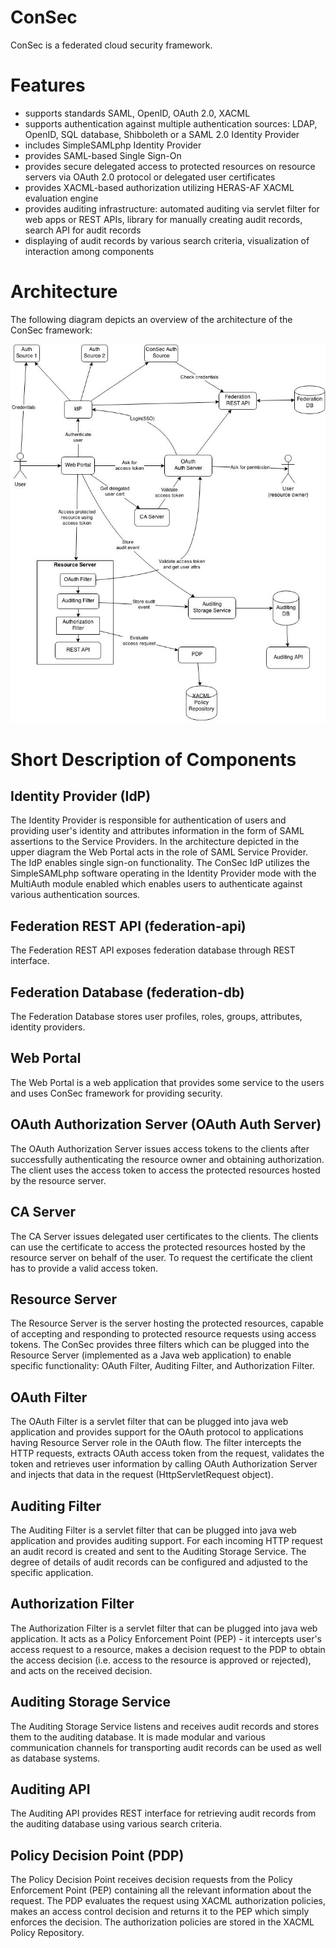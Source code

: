 ConSec
======
ConSec is a federated cloud security framework.

# Features
* supports standards SAML, OpenID, OAuth 2.0, XACML
* supports authentication against multiple authentication sources: LDAP, OpenID, SQL database, 
Shibboleth or a SAML 2.0 Identity Provider 
* includes SimpleSAMLphp Identity Provider
* provides SAML-based Single Sign-On
* provides secure delegated access to protected resources on resource servers via OAuth 2.0 protocol or delegated user 
certificates
* provides XACML-based authorization utilizing HERAS-AF XACML evaluation engine
* provides auditing infrastructure: automated auditing via servlet filter for web apps or REST APIs, 
library for manually creating audit records, search API for audit records
* displaying of audit records by various search criteria, visualization of interaction among components  

# Architecture

The following diagram depicts an overview of the architecture of the ConSec framework:

![ConSec architecture](docs/consec-architecture.jpg)

# Short Description of Components

## Identity Provider (IdP)
The Identity Provider is responsible for authentication of users and providing user's identity and 
attributes information in the form of SAML assertions to the Service Providers. In the architecture depicted in the 
upper diagram the Web Portal acts in the role of SAML Service Provider. The IdP enables single sign-on functionality.
The ConSec IdP utilizes the SimpleSAMLphp software operating in the Identity Provider mode with the MultiAuth module 
enabled which enables users to authenticate against various authentication sources.

## Federation REST API (federation-api)
The Federation REST API exposes federation database through REST interface.

## Federation Database (federation-db)
The Federation Database stores user profiles, roles, groups, attributes, identity providers.

## Web Portal
The Web Portal is a web application that provides some service to the users and uses ConSec framework for providing 
security.

## OAuth Authorization Server (OAuth Auth Server)
The OAuth Authorization Server issues access tokens to the clients after successfully authenticating the resource 
owner and obtaining authorization. The client uses the access token to access the protected resources hosted by the 
resource server.

## CA Server
The CA Server issues delegated user certificates to the clients. The clients can use the certificate to access the 
protected resources hosted by the resource server on behalf of the user. To request the certificate the client has 
to provide a valid access token.

## Resource Server
The Resource Server is the server hosting the protected resources, capable of accepting and responding to protected 
resource requests using access tokens. The ConSec provides three filters which can be plugged into the Resource 
Server (implemented as a Java web application) to enable specific functionality: OAuth Filter, Auditing Filter, 
and Authorization Filter. 

## OAuth Filter
The OAuth Filter is a servlet filter that can be plugged into java web application and provides support for the OAuth 
protocol to applications having Resource Server role in the OAuth flow. The filter intercepts the HTTP requests,
extracts OAuth access token from the request, validates the token and retrieves user information by calling OAuth 
Authorization Server and injects that data in the request (HttpServletRequest object).

## Auditing Filter
The Auditing Filter is a servlet filter that can be plugged into java web application and provides auditing support. 
For each incoming HTTP request an audit record is created and sent to the Auditing Storage Service. The degree of 
details of audit records can be configured and adjusted to the specific application.

## Authorization Filter
The Authorization Filter is a servlet filter that can be plugged into java web application. It acts as a Policy 
Enforcement Point (PEP) - it intercepts user's access request to a resource, makes a decision request to the PDP to 
obtain the access decision (i.e. access to the resource is approved or rejected), and acts on the received decision.

## Auditing Storage Service
The Auditing Storage Service listens and receives audit records and stores them to the auditing database. It is made 
modular and various communication channels for transporting audit records can be used as well as database systems.  

## Auditing API
The Auditing API provides REST interface for retrieving audit records from the auditing database using various search
criteria.

## Policy Decision Point (PDP)
The Policy Decision Point receives decision requests from the Policy Enforcement Point (PEP) containing all the 
relevant information about the request. The PDP evaluates the request using XACML authorization policies, 
makes an access control decision and returns it to the PEP which simply enforces the decision. The authorization 
policies are stored in the XACML Policy Repository. 
